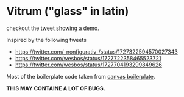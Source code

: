 # Vitrum ("glass" in latin)

checkout the [tweet showing a demo](https://twitter.com/frectonz/status/1728134401912107165).

Inspired by the following tweets

- https://twitter.com/_nonfigurativ_/status/1727322594570027343
- https://twitter.com/wesbos/status/1727722358465523721
- https://twitter.com/wesbos/status/1727704193299849626

Most of the boilerplate code taken from [canvas boilerplate](https://github.com/frectonz/canvas_boilerplate/).

**THIS MAY CONTAINE A LOT OF BUGS.**

